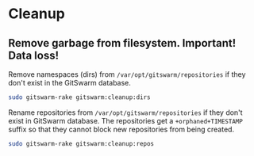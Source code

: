 # Cleanup

## Remove garbage from filesystem. Important! Data loss!

Remove namespaces (dirs) from `/var/opt/gitswarm/repositories` if they
don't exist in the GitSwarm database.

```bash
sudo gitswarm-rake gitswarm:cleanup:dirs
```

Rename repositories from `/var/opt/gitswarm/repositories` if they don't
exist in GitSwarm database. The repositories get a `+orphaned+TIMESTAMP`
suffix so that they cannot block new repositories from being created.

```bash
sudo gitswarm-rake gitswarm:cleanup:repos
```
